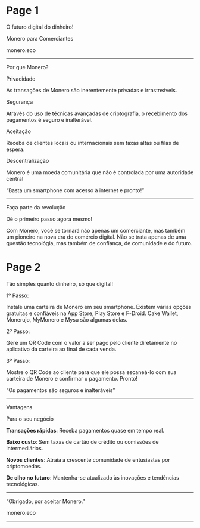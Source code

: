 # Page 1

O futuro digital do dinheiro!

Monero para Comerciantes

monero.eco

---

Por que Monero?

Privacidade

As transações de Monero são inerentemente privadas e irrastreáveis.

Segurança

Através do uso de técnicas avançadas de criptografia, o recebimento dos pagamentos é seguro e inalterável.

Aceitação

Receba de clientes locais ou internacionais sem taxas altas ou filas de espera.

Descentralização

Monero é uma moeda comunitária que não é controlada por uma autoridade central

“Basta um smartphone com acesso à internet e pronto!”

---

Faça parte da revolução

Dê o primeiro passo agora mesmo!

Com Monero, você se tornará não apenas um comerciante, mas também um pioneiro na nova era do comércio digital. Não se trata apenas de uma questão tecnológia, mas também de confiança, de comunidade e do futuro.

# Page 2

Tão simples quanto dinheiro, só que digital!

1º Passo:

Instale uma carteira de Monero em seu smartphone. Existem várias opções gratuitas e confiáveis na App Store, Play Store e F-Droid. Cake Wallet, Monerujo, MyMonero e Mysu são algumas delas.

2º Passo:

Gere um QR Code com o valor a ser pago pelo cliente diretamente no aplicativo da carteira ao final de cada venda.

3º Passo:

Mostre o QR Code ao cliente para que ele possa escaneá-lo com sua carteira de Monero e confirmar o pagamento. Pronto!

“Os pagamentos são seguros e inalteráveis”

---

Vantagens

Para o seu negócio

**Transações rápidas**: Receba pagamentos quase em tempo real.

**Baixo custo**: Sem taxas de cartão de crédito ou comissões de intermediários.

**Novos clientes**: Atraia a crescente comunidade de entusiastas por criptomoedas.

**De olho no futuro**: Mantenha-se atualizado às inovações e tendências tecnológicas.

---

“Obrigado,
por aceitar Monero.”

monero.eco

---
